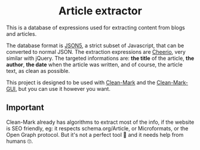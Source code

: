 <h1 align="center">
  Article extractor
  <br>
</h1>

This is a database of expressions used for extracting content from blogs and articles.

The database format is [JSON5](http://json5.org), a strict subset of Javascript, that can be converted to normal JSON.
The extraction expressions are [Cheerio](https://cheerio.js.org), very similar with jQuery.
The targeted informations are: **the title** of the article, **the author**, **the date** when the article was written, and of course, the article text, as clean as possible.

This project is designed to be used with [Clean-Mark](https://github.com/croqaz/clean-mark) and the [Clean-Mark-GUI](https://github.com/croqaz/clean-mark-gui), but you can use it however you want.

## Important

Clean-Mark already has algorithms to extract most of the info, if the website is SEO friendly, eg: it respects schema.org/Article, or Microformats, or the Open Graph protocol.
But it's not a perfect tool 🤖  and it needs help from humans 🙄.
